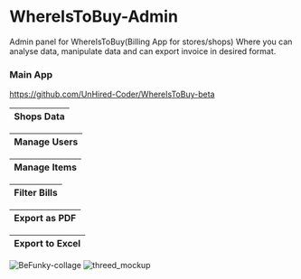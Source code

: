# WhereIsToBuy-Admin
Admin panel for WhereIsToBuy(Billing App for stores/shops) Where you can analyse data, manipulate data and can export invoice in desired format.

### Main App


https://github.com/UnHired-Coder/WhereIsToBuy-beta


|Shops Data | 
| :-------------: | 

|Manage Users | 
| :-------------: | 

|Manage Items | 
| :-------------: |

| Filter Bills | 
| :-------------: |

| Export as PDF | 
| :-------------: |

| Export to Excel | 
| :-------------: |



![BeFunky-collage](https://user-images.githubusercontent.com/42827589/106391886-872e9580-6415-11eb-8c1e-4161c1071f4c.jpg)
![threed_mockup](https://user-images.githubusercontent.com/42827589/106391965-f1473a80-6415-11eb-9f71-892365d7609c.png)
